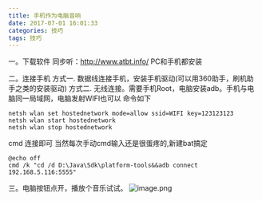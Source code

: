 ```yaml
---
title: 手机作为电脑音响
date: 2017-07-01 16:01:33
categories: 技巧
tags: 技巧
---
```



一。下载软件
同步听：http://www.atbt.info/
PC和手机都安装

二。连接手机
方式一. 数据线连接手机，安装手机驱动(可以用360助手，刷机助手之类的安装驱动)
方式二. 无线连接。需要手机Root，电脑安装adb。手机与电脑同一局域网，电脑发射WIFI也可以 命令如下
```
netsh wlan set hostednetwork mode=allow ssid=WIFI key=123123123
netsh wlan start hostednetwork
netsh wlan stop hostednetwork
```
cmd 连接即可
当然每次手动cmd输入还是很蛋疼的,新建bat搞定
```
@echo off    
cmd /k "cd /d D:\Java\Sdk\platform-tools&&adb connect 192.168.5.116:5555"
```

三。电脑按钮点开，播放个音乐试试。
![image.png](https://upload-images.jianshu.io/upload_images/2803682-2b5b435fbcf60f97.png?imageMogr2/auto-orient/strip%7CimageView2/2/w/1240)
